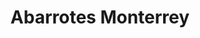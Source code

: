 ---
title: "Abarrotes Monterrey"
url: /tenosique-de-pino-suarez/abarrotes-monterrey-calle-20/
shop: supermercado
---